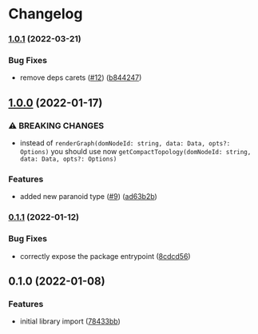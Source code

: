 # Changelog

### [1.0.1](https://www.github.com/yandex-cloud/paranoid/compare/v1.0.0...v1.0.1) (2022-03-21)


### Bug Fixes

* remove deps carets ([#12](https://www.github.com/yandex-cloud/paranoid/issues/12)) ([b844247](https://www.github.com/yandex-cloud/paranoid/commit/b844247dc0c1faca51ea72184740f87e3aebeb2a))

## [1.0.0](https://www.github.com/yandex-cloud/paranoid/compare/v0.1.1...v1.0.0) (2022-01-17)


### ⚠ BREAKING CHANGES

* instead of `renderGraph(domNodeId: string, data: Data, opts?: Options)` you should use now `getCompactTopology(domNodeId: string, data: Data, opts?: Options)`

### Features

* added new paranoid type ([#9](https://www.github.com/yandex-cloud/paranoid/issues/9)) ([ad63b2b](https://www.github.com/yandex-cloud/paranoid/commit/ad63b2b70d24f16662f46c64c9a86caaaa4d710a))

### [0.1.1](https://www.github.com/yandex-cloud/paranoid/compare/v0.1.0...v0.1.1) (2022-01-12)


### Bug Fixes

* correctly expose the package entrypoint ([8cdcd56](https://www.github.com/yandex-cloud/paranoid/commit/8cdcd560f18f8cd38c6299971db3be228c52d0e5))

## 0.1.0 (2022-01-08)


### Features

* initial library import ([78433bb](https://www.github.com/yandex-cloud/paranoid/commit/78433bbffcb9e9cd0178cecd1fa02cc9e5470162))
